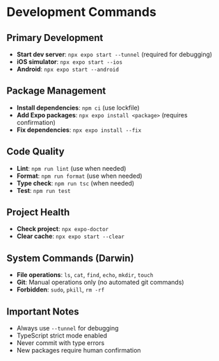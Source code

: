 # Development Commands

## Primary Development
- **Start dev server**: `npx expo start --tunnel` (required for debugging)
- **iOS simulator**: `npx expo start --ios`
- **Android**: `npx expo start --android`

## Package Management
- **Install dependencies**: `npm ci` (use lockfile)
- **Add Expo packages**: `npx expo install <package>` (requires confirmation)
- **Fix dependencies**: `npx expo install --fix`

## Code Quality
- **Lint**: `npm run lint` (use when needed)
- **Format**: `npm run format` (use when needed)
- **Type check**: `npm run tsc` (when needed)
- **Test**: `npm run test`

## Project Health
- **Check project**: `npx expo-doctor`
- **Clear cache**: `npx expo start --clear`

## System Commands (Darwin)
- **File operations**: `ls`, `cat`, `find`, `echo`, `mkdir`, `touch`
- **Git**: Manual operations only (no automated git commands)
- **Forbidden**: `sudo`, `pkill`, `rm -rf`

## Important Notes
- Always use `--tunnel` for debugging
- TypeScript strict mode enabled
- Never commit with type errors
- New packages require human confirmation